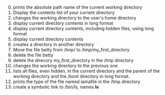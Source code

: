0. prints the absolute path name of the current working directory
1. Display the contents list of your current directory
2. changes the working directory to the user's home directory
3. display current directory contents in long format
4. display current directory contents, including hidden files, using long format
5. display current directory contents
6. creates a directory in another directory
7. Move the file betty from /tmp/ to /tmp/my_first_directory
8. delete the file betty
9. delete the direcory my_first_directory in the /tmp directory
10. changes the working directory to the previous one
11. lists all files, even hidden, in the current directory and the parent of the working directory and the /boot directory in long format.
12. prints the type of the file named iamafile in the /tmp directory
13. create a symbolic link to /bin/ls, names __ls__
